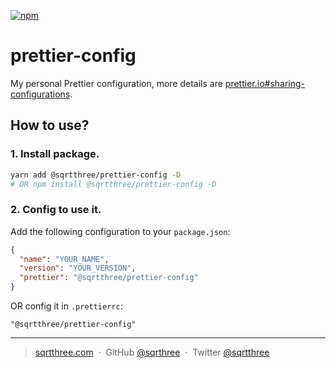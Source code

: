 [![npm](https://img.shields.io/npm/v/@sqrtthree/prettier-config)](https://www.npmjs.com/package/@sqrtthree/prettier-config)

# prettier-config

My personal Prettier configuration, more details are [prettier.io#sharing-configurations](https://prettier.io/docs/en/configuration.html#sharing-configurations).

## How to use?

### 1. Install package.

```sh
yarn add @sqrtthree/prettier-config -D
# OR npm install @sqrtthree/prettier-config -D
```

### 2. Config to use it.

Add the following configuration to your `package.json`:

```json
{
  "name": "YOUR_NAME",
  "version": "YOUR_VERSION",
  "prettier": "@sqrtthree/prettier-config"
}
```

OR config it in `.prettierrc`:

```
"@sqrtthree/prettier-config"
```

---

> [sqrtthree.com](http://sqrtthree.com/) &nbsp;&middot;&nbsp;
> GitHub [@sqrthree](https://github.com/sqrthree) &nbsp;&middot;&nbsp;
> Twitter [@sqrtthree](https://twitter.com/sqrtthree)
